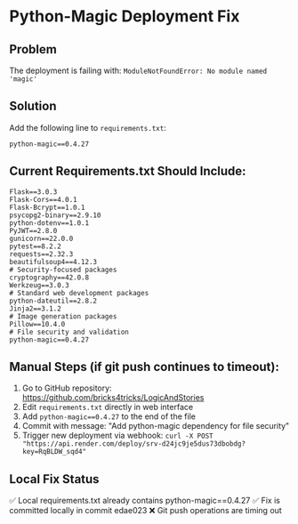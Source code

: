 # Python-Magic Deployment Fix

## Problem
The deployment is failing with: `ModuleNotFoundError: No module named 'magic'`

## Solution
Add the following line to `requirements.txt`:

```
python-magic==0.4.27
```

## Current Requirements.txt Should Include:
```
Flask==3.0.3
Flask-Cors==4.0.1
Flask-Bcrypt==1.0.1
psycopg2-binary==2.9.10
python-dotenv==1.0.1
PyJWT==2.8.0
gunicorn==22.0.0
pytest==8.2.2
requests==2.32.3
beautifulsoup4==4.12.3
# Security-focused packages
cryptography==42.0.8
Werkzeug==3.0.3
# Standard web development packages
python-dateutil==2.8.2
Jinja2==3.1.2
# Image generation packages
Pillow==10.4.0
# File security and validation
python-magic==0.4.27
```

## Manual Steps (if git push continues to timeout):
1. Go to GitHub repository: https://github.com/bricks4tricks/LogicAndStories
2. Edit `requirements.txt` directly in web interface
3. Add `python-magic==0.4.27` to the end of the file
4. Commit with message: "Add python-magic dependency for file security"
5. Trigger new deployment via webhook: `curl -X POST "https://api.render.com/deploy/srv-d24jc9je5dus73dbobdg?key=RqBLDW_sqd4"`

## Local Fix Status
✅ Local requirements.txt already contains python-magic==0.4.27
✅ Fix is committed locally in commit edae023
❌ Git push operations are timing out
